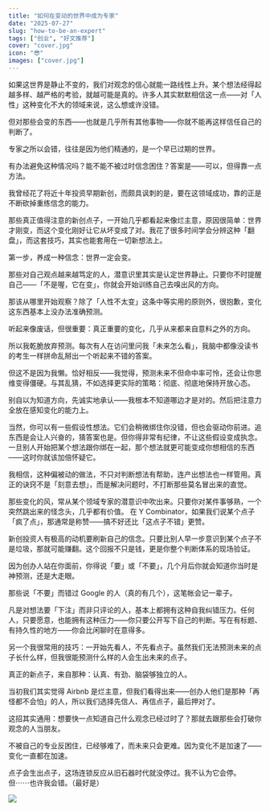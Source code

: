 ```yaml
---
title: "如何在变动的世界中成为专家"
date: "2025-07-27"
slug: "how-to-be-an-expert"
tags: ["创业", "好文推荐"]
cover: "cover.jpg"
icon: "😎"
images: ["cover.jpg"]
---
```

如果这世界是静止不变的，我们对观念的信心就能一路线性上升。某个想法经得起越多样、越严格的考验，就越可能是真的。许多人其实默默相信这一点——对「人性」这种变化不大的领域来说，这么想或许没错。



但对那些会变的东西——也就是几乎所有其他事物——你就不能再这样信任自己的判断了。



专家之所以会错，往往是因为他们精通的，是一个早已过期的世界。



有办法避免这种情况吗？能不能不被过时信念困住？答案是——可以，但得靠一点方法。



我曾经花了将近十年投资早期新创，而颇具讽刺的是，要在这领域成功，靠的正是不断砍掉重练信念的能力。



那些真正值得注意的新创点子，一开始几乎都看起来像烂主意，原因很简单：世界才刚变，而这个变化刚好让它从坏变成了对。我花了很多时间学会分辨这种「翻盘」，而这套技巧，其实也能套用在一切新想法上。



第一步，养成一种信念：世界一定会变。



那些对自己观点越来越笃定的人，潜意识里其实是认定世界静止。只要你不时提醒自己——「不是喔，它在变」，你就会开始训练自己去嗅出风的方向。



那该从哪里开始观察？除了「人性不太变」这条中等实用的原则外，很抱歉，变化这东西基本上没办法准确预测。



听起来像废话，但很重要：真正重要的变化，几乎从来都来自意料之外的方向。



所以我乾脆放弃预测。每次有人在访问里问我「未来怎么看」，我脑中都像没读书的考生一样拼命乱掰出一个听起来不错的答案。



但这不是因为我懒。恰好相反——我觉得，预测未来不但命中率可怜，还会让你思维变得僵硬。与其乱猜，不如选择更实际的策略：彻底、彻底地保持开放心态。



别自以为知道方向，先诚实地承认——我根本不知道哪边才是对的。然后把注意力全放在感知变化的能力上。



当然，你可以有一些假设性想法。它们会稍微绑住你没错，但也会驱动你前进。追东西是会让人兴奋的，猜答案也是。但你得非常有纪律，不让这些假设变成执念。
一旦别人开始把某个想法跟你绑在一起，那个想法就更可能变成你想相信的东西——这时你就该加倍怀疑它。



我相信，这种偏被动的做法，不只对判断想法有帮助，连产出想法也一样管用。真正的诀窍不是「刻意去想」，而是解决问题时，不打断那些莫名冒出来的直觉。



那些变化的风，常从某个领域专家的潜意识中吹出来。只要你对某件事够熟，一个突然跳出来的怪念头，几乎都有价值。
在 Y Combinator，如果我们说某个点子「疯了点」，那通常是称赞——搞不好还比「这点子不错」更赞。



新创投资人有极高的动机要刷新自己的信念。只要比别人早一步意识到某个点子不是垃圾，那就可能赚翻。这个回报不只是钱，更是你整个判断体系的现场验证。



因为创办人站在你面前，你得说「要」或「不要」，几个月后你就会知道你当时是神预测，还是大走眼。



那些说「不要」而错过 Google 的人（真的有几个），这笔帐会记一辈子。



凡是对想法要「下注」而非只评论的人，基本上都拥有这种自我纠错压力。任何人，只要愿意，也能拥有这种压力——你只要公开写下自己的判断。写在有标题、有持久性的地方——你会比闲聊时在意得多。



另一个我很常用的技巧：一开始先看人，不先看点子。虽然我们无法预测未来的点子长什么样，但我很能预测什么样的人会生出未来的点子。



真正的新点子，来自那种：认真、有劲、脑袋够独立的人。



当初我们其实觉得 Airbnb 是烂主意，但我们看得出来——创办人他们是那种「再怪都不会怕」的人，所以我们选择先信人、再信点子，最后押对了。



这招其实通用：想要快一点知道自己什么观念已经过时了？那就去跟那些会打破你观念的人当朋友。



不被自己的专业反困住，已经够难了，而未来只会更难。因为变化不是加速了——变化一直都在加速。



点子会生出点子，这场连锁反应从旧石器时代就没停过。我不认为它会停。
但⋯⋯也许我会错。（最好是）




![](https://prod-files-secure.s3.us-west-2.amazonaws.com/112d0858-5090-4d34-a606-b75eb8d65fd2/46476355-9cf3-4e99-9b7a-3531bc426380/1000202064.png?X-Amz-Algorithm=AWS4-HMAC-SHA256&X-Amz-Content-Sha256=UNSIGNED-PAYLOAD&X-Amz-Credential=ASIAZI2LB466WULM3LVL%2F20250819%2Fus-west-2%2Fs3%2Faws4_request&X-Amz-Date=20250819T112854Z&X-Amz-Expires=3600&X-Amz-Security-Token=IQoJb3JpZ2luX2VjEHMaCXVzLXdlc3QtMiJHMEUCIQDRfWz6JllYm2g75lc6tzsRL0tqhU%2F53xVZkqdtfugGQgIgCpZ12qQ%2B3ta6qgi5L30RwVEjO5uX0yBtD2QDE8BndqAqiAQIvP%2F%2F%2F%2F%2F%2F%2F%2F%2F%2FARAAGgw2Mzc0MjMxODM4MDUiDPRZ%2BENHN43ZECdfJSrcA67Ej1qeLh8SJL%2F%2BEpvz61mWInFEY%2BBgfvYh4GwPWprBOXs%2FuWuwcu8CiF1DjLWKU4GEbMmdbibjnMwDs9noNtB31IsVW7162FqN3k8FXOBIWAcbsT2D5QfVRc1B2rPRdnvTRZPRPvIWOrZ1x%2Fn9CpjDNgVJBH8CS7nNiG6i16Gc%2FiIg0C21DmkaLrIVzA2XrwZ8nm6aa74HjUI7rcoN%2B79GQFZZWFuNDv2eSoJv1l2kUt6fVWPTQUgHYggwZZu1LW1%2FslMIlQmZVDKc2J8TbBp8w%2B9lwJW0VTr3PohGP1YIwbnbZBjuv1l5yjAryFRzQ1oUkD%2BVGAuJ4cRy7rwy7h8v2QC0LoC7n4l8rGwg%2F5airIey4QHkk9HfFvffYuIWRPKCl8adRNxZzLNwcBxpvAOdRPnenze175npEmP4MPdQ0jfT4YoWB%2FthuLE3QTfSAwfONLFQALamBck2m%2BFyy%2B58VbHGy1xOstbKqpvf90DbWK%2B6nfWU4oOZ9sBmJAtkgyVhN0FMvkBVsMruCkRc%2Fg6K2RIWicriVaeYB%2Bq%2Bx7qyIzll%2FNa1BFCVzHfWPUyfqfGKgI6%2Be5nDBn8eQ%2B3DE5LCJtTCBsk1tdy3lsMPm6tofqI1IWuJfLkAweiBMIKmkcUGOqUBQMD144%2Fh5z2LtihSV2Q7SzilGCymyfJpsxp2EpYk10GLv9FKiUcnTfvVLoP%2FmWId0k37FGUxquSSwMsBGHYn3JX3ZzC7GN6GWtTp4EUMDwPThsDyOcpBVSRcxTAKDy%2FoUKlTfctZyZzrExSfFCQXwD%2BCvdNysZLNbSB%2FEwhRl5HuvytyJwldBfu3WJaRCYFPgYh3IeNzfjYAFqhkC%2FRXAqwFFlbx&X-Amz-Signature=fe8ce0f93fa2b2bc87cafeccfaeff9265cb7431ae570fa66b7e0d1308d096c21&X-Amz-SignedHeaders=host&x-amz-checksum-mode=ENABLED&x-id=GetObject)

